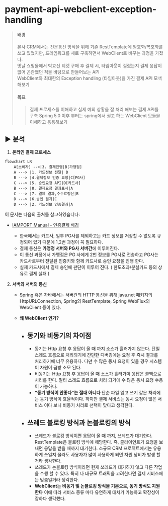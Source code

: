 # payment-api-webclient-exception-handling

> #### 배경
>
> 본사 CRM에서는 전문통신 방식을 위해 기존 RestTemplate에 암호화/복호화를 쓰고 있었지만, 프레임워크를 새로 구축하면서 WebClient로 바꾸는 과정을 가졌다. </br>
> 옛날 쇼핑몰에서 박효신 티켓 구매 후 결제 시, 타임아웃이 걸렸는지 결제 응답이 없어 곤란했던 적을 바탕으로 만들어보는 API <br>
> WebClient와 최대한의 Exception handling (타임아웃)을 가진 결제 API 모색해보기<br>
>
> #### 목표
>
> > 결제 프로세스를 이해하고 실제 예외 상황을 잘 처리 해보는 결제 API를 구축
> > Spring 5.0 이후 부터는 spring에서 권고 하는 WebClient 모듈을 이해하고 응용해보기

## ▶ 분석

1. **온라인 결제 프로세스**

```mermaid
flowchart LR
    A[소비자] -->|3. 결제진행|B[가맹점]
    A ---> |1. 카드정보 전달| D
    B ---> |4.결제정보 인증 요청|C[PG사]
    C ---> |5. 승인요청 API|D[카드사]
    B ---> |8. 결제요청 결과표시|A
    C ---> |7. 결제 결과,수수료정산|B
    D ---> |6.승인 결과|C
    D ---> |2. 카드정보 인증결과|A
```

이 문서는 다음의 출처를 참고하였습니다:

- [IAMPORT Manual - 인증결제 배경](https://github.com/iamport/iamport-manual/blob/master/%EC%9D%B8%EC%A6%9D%EA%B2%B0%EC%A0%9C/background.md)

  - 한국에서는 카드사, 일부 PG사를 제외하고는 카드 정보를 저장할 수 없도록 규정되어 있기 때문에 1,2번 과정이 꼭 필요하다.
  - 결제 통신은 **가맹정 서버와 PG사 서버간**에 이루어진다.
  - 이 통신 과정에서 가맹점은 PG 사에게 2번 정보를 PG사로 전송하고 PG사는 카드사로부터 전달된 인증키와 함께 카드사로 승인 요청을 진행 한다.
  - 실제 카드사에서 결제 승인에 판단이 이루어 진다. ( 한도초과/분실카드 등의 상유로 결제 실패 )

2. **서버와 서버의 통신**

   - Spring 혹은 자바에서는 서버간의 HTTP 통신을 위해 java.net 패키지의 HttpURLConnection, Spring의 RestTemplate, Spring WebFlux의 WebClient 등이 있다.

   - **왜 WebClient 인가?**
     - ## 동기와 비동기의 차이점
       - 동기는 Http 요청 후 응답이 올 때 까지 소스가 흘러가지 않는다. 단일 스레드 흐름으로 처리되기에 간단한 디버깅에는 요청 후 즉시 결과를 처리하기에 너무 유용하다. 다만 수 많은 동시 요청이 있을 경우 시스템이 자원이 금방 소모 된다.
       - 비동기는 Http 요청 후 응답이 올 때 소스가 흘러가며 응답은 콜백으로 처리를 한다. 멀티 스레드 흐름으로 처리 되기에 수 많은 동시 요청 수용이 가능하다.
       - **"동기 방식이 안좋다"는 절대 아니다** 단순 파일 읽고 쓰기 같은 처리에는 동기 방식이 효율적이다. 하지만 결제 서비스는 동시 요청이 많은 서비스 이다 보니 비동기 처리로 선택이 맞다고 생각한다.
     - ## 쓰레드 블로킹 방식과 논블로킹의 방식
       - 쓰레드가 블로킹 방식이면 응답이 올 때 까지, 쓰레드가 대기한다. RestTemplate은 블로킹 방식에 해당한다. 즉, 클라이언트가 요청을 보내면 응답을 받을 때까지 대기한다. 소규모 CRM 프로젝트에서는 유용하게 쓰일지 몰라도 사용자가 많이 사용하게 되면 자원 낭비가 발생 할거라 생각한다.
       - 쓰레드가 논블로킹 방식이라면 현재 쓰레드가 대기하지 않고 다른 작업을 수행 할 수 있다. 특히 나 대규모 트래픽을 고려한다면 결제 서비스에는 맞춤일거라 생각한다.
       - **WebClient는 비동기 및 논블로킹 방식을 기본으로, 동기 방식도 지원한다** 이에 따라 서비스 종류 마다 유연하게 대처가 가능하고 확장성이 강하다 생각했다.
